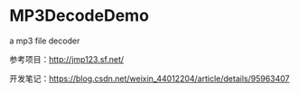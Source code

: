# MP3DecodeDemo
a mp3 file decoder

参考项目：http://jmp123.sf.net/

开发笔记：https://blog.csdn.net/weixin_44012204/article/details/95963407
